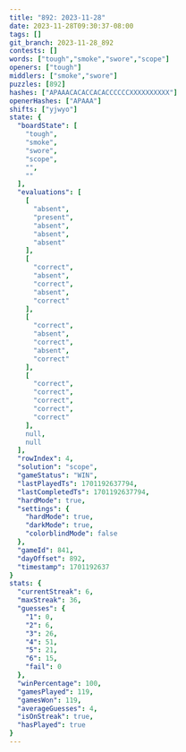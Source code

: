 ```yaml
---
title: "892: 2023-11-28"
date: 2023-11-28T09:30:37-08:00
tags: []
git_branch: 2023-11-28_892
contests: []
words: ["tough","smoke","swore","scope"]
openers: ["tough"]
middlers: ["smoke","swore"]
puzzles: [892]
hashes: ["APAAACACACCACACCCCCCXXXXXXXXXX"]
openerHashes: ["APAAA"]
shifts: ["yjwyo"]
state: {
  "boardState": [
    "tough",
    "smoke",
    "swore",
    "scope",
    "",
    ""
  ],
  "evaluations": [
    [
      "absent",
      "present",
      "absent",
      "absent",
      "absent"
    ],
    [
      "correct",
      "absent",
      "correct",
      "absent",
      "correct"
    ],
    [
      "correct",
      "absent",
      "correct",
      "absent",
      "correct"
    ],
    [
      "correct",
      "correct",
      "correct",
      "correct",
      "correct"
    ],
    null,
    null
  ],
  "rowIndex": 4,
  "solution": "scope",
  "gameStatus": "WIN",
  "lastPlayedTs": 1701192637794,
  "lastCompletedTs": 1701192637794,
  "hardMode": true,
  "settings": {
    "hardMode": true,
    "darkMode": true,
    "colorblindMode": false
  },
  "gameId": 841,
  "dayOffset": 892,
  "timestamp": 1701192637
}
stats: {
  "currentStreak": 6,
  "maxStreak": 36,
  "guesses": {
    "1": 0,
    "2": 6,
    "3": 26,
    "4": 51,
    "5": 21,
    "6": 15,
    "fail": 0
  },
  "winPercentage": 100,
  "gamesPlayed": 119,
  "gamesWon": 119,
  "averageGuesses": 4,
  "isOnStreak": true,
  "hasPlayed": true
}
---
```

<!-- more -->
